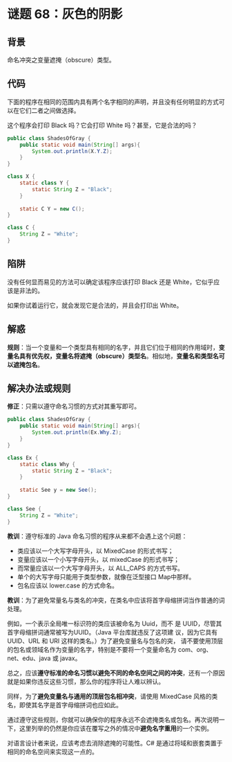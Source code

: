 # 谜题 68：灰色的阴影 

## 背景

命名冲突之变量遮掩（obscure）类型。

## 代码

下面的程序在相同的范围内具有两个名字相同的声明，并且没有任何明显的方式可以在它们二者之间做选择。

这个程序会打印 Black 吗？它会打印 White 吗？甚至，它是合法的吗？

```java
public class ShadesOfGray {
    public static void main(String[] args){
        System.out.println(X.Y.Z);
    } 
}

class X {
    static class Y {
        static String Z = "Black";
    }
 
    static C Y = new C();
}

class C {
    String Z = "White";
} 
```

## 陷阱

没有任何显而易见的方法可以确定该程序应该打印 Black 还是 White，它似乎应该是非法的。

如果你试着运行它，就会发现它是合法的，并且会打印出 White。   

## 解惑

**规则**：当一个变量和一个类型具有相同的名字，并且它们位于相同的作用域时，**变量名具有优先权，变量名将遮掩（obscure）类型名**。相似地，**变量名和类型名可以遮掩包名**。

## 解决办法或规则

**修正**：只需以遵守命名习惯的方式对其重写即可。

```java
public class ShadesOfGray {
    public static void main(String[] args){
        System.out.println(Ex.Why.Z);
    } 
}

class Ex {
    static class Why {
        static String Z = "Black";
    }
 
    static See y = new See();
}

class See {
    String Z = "White";
} 
```

**教训**：遵守标准的 Java 命名习惯的程序从来都不会遇上这个问题：

- 类应该以一个大写字母开头，以 MixedCase 的形式书写；
- 变量应该以一个小写字母开头，以 mixedCase 的形式书写；
- 而常量应该以一个大写字母开头，以 ALL_CAPS 的方式书写。
- 单个的大写字母只能用于类型参数，就像在泛型接口 Map中那样。
- 包名应该以 lower.case 的方式命名。

**教训**：为了避免常量名与类名的冲突，在类名中应该将首字母缩拼词当作普通的词处理。

例如，一个表示全局唯一标识符的类应该被命名为 Uuid，而不 是 UUID，尽管其首字母缩拼词通常被写为UUID。（Java 平台库就违反了这项建 议，因为它具有 UUID、URL 和 URI 这样的类名。）为了避免变量名与包名的突， 请不要使用顶层的包名或领域名作为变量的名字，特别是不要将一个变量命名为 com、org、net、edu、java 或 javax。 

总之，应该**遵守标准的命名习惯以避免不同的命名空间之间的冲突**，还有一个原因就是如果你违反这些习惯，那么你的程序将让人难以辨认。

同样，为了**避免变量名与通用的顶层包名相冲突**，请使用 MixedCase 风格的类名，即使其名字是首字母缩拼词也应如此。

通过遵守这些规则，你就可以确保你的程序永远不会遮掩类名或包名。再次说明一下，这里列举的仍然是你应该在覆写之外的情况中**避免名字重用**的一个实例。

对语言设计者来说，应该考虑去消除遮掩的可能性。C# 是通过将域和嵌套类置于相同的命名空间来实现这一点的。 